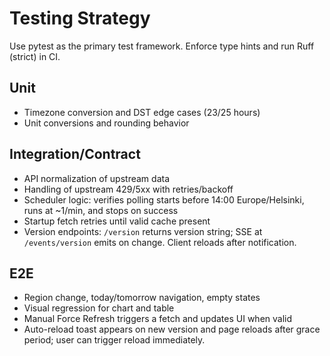 # Testing Strategy

Use pytest as the primary test framework. Enforce type hints and run Ruff (strict) in CI.

## Unit
- Timezone conversion and DST edge cases (23/25 hours)
- Unit conversions and rounding behavior

## Integration/Contract
- API normalization of upstream data
- Handling of upstream 429/5xx with retries/backoff
- Scheduler logic: verifies polling starts before 14:00 Europe/Helsinki, runs at ~1/min, and stops on success
- Startup fetch retries until valid cache present
- Version endpoints: `/version` returns version string; SSE at `/events/version` emits on change. Client reloads after notification.

## E2E
- Region change, today/tomorrow navigation, empty states
- Visual regression for chart and table
- Manual Force Refresh triggers a fetch and updates UI when valid
- Auto-reload toast appears on new version and page reloads after grace period; user can trigger reload immediately.
